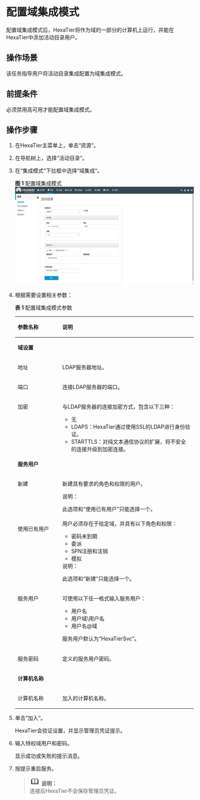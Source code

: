 # 配置域集成模式<a name="ZH-CN_TOPIC_0111166494"></a>

配置域集成模式后，HexaTier将作为域的一部分的计算机上运行，并能在HexaTier中添加活动目录用户。

## 操作场景<a name="zh-cn_topic_0110574937_scd69bd37f5d84e3a8eb0ef6735ebee06"></a>

该任务指导用户将活动目录集成配置为域集成模式。

## 前提条件<a name="zh-cn_topic_0110574937_sf8252653f7e048f5b3f8b67e7fe0f1c4"></a>

必须禁用高可用才能配置域集成模式。

## 操作步骤<a name="zh-cn_topic_0110574937_seecb1e29ef1744939d4a34a1858feada"></a>

1.  在HexaTier主菜单上，单击“资源“。
2.  在导航树上，选择“活动目录“。
3.  在“集成模式“下拉框中选择“域集成“。

    **图 1**  配置域集成模式<a name="zh-cn_topic_0110574937_fig1272715561304"></a>  
    ![](figures/配置域集成模式.png "配置域集成模式")

4.  根据需要设置相关参数：

    **表 1**  配置域集成模式参数

    <a name="zh-cn_topic_0110574937_t5ab4504cb311481eb435b427e35e976f"></a>
    <table><thead align="left"><tr id="zh-cn_topic_0110574937_r5cd1fdcdb4c748ad9afbe8823e853c3f"><th class="cellrowborder" valign="top" width="25%" id="mcps1.2.3.1.1"><p id="zh-cn_topic_0110574937_a8d768eab73a6459586832dda2f2c7bd2"><a name="zh-cn_topic_0110574937_a8d768eab73a6459586832dda2f2c7bd2"></a><a name="zh-cn_topic_0110574937_a8d768eab73a6459586832dda2f2c7bd2"></a>参数名称</p>
    </th>
    <th class="cellrowborder" valign="top" width="75%" id="mcps1.2.3.1.2"><p id="zh-cn_topic_0110574937_a88ea61fa48c64f9dbfb5bdead2eec8a0"><a name="zh-cn_topic_0110574937_a88ea61fa48c64f9dbfb5bdead2eec8a0"></a><a name="zh-cn_topic_0110574937_a88ea61fa48c64f9dbfb5bdead2eec8a0"></a>说明</p>
    </th>
    </tr>
    </thead>
    <tbody><tr id="zh-cn_topic_0110574937_r1cbf857b4e224371931a7821b1bcaf42"><td class="cellrowborder" colspan="2" valign="top" headers="mcps1.2.3.1.1 mcps1.2.3.1.2 "><p id="zh-cn_topic_0110574937_ab15e60f711a04640934ad6dfeae47225"><a name="zh-cn_topic_0110574937_ab15e60f711a04640934ad6dfeae47225"></a><a name="zh-cn_topic_0110574937_ab15e60f711a04640934ad6dfeae47225"></a><strong id="zh-cn_topic_0110574937_a67a660fc58cd4b5faa0c6273fbe1979c"><a name="zh-cn_topic_0110574937_a67a660fc58cd4b5faa0c6273fbe1979c"></a><a name="zh-cn_topic_0110574937_a67a660fc58cd4b5faa0c6273fbe1979c"></a>域设置</strong></p>
    </td>
    </tr>
    <tr id="zh-cn_topic_0110574937_r2629355dc3994c69821f154a4773afba"><td class="cellrowborder" valign="top" width="25%" headers="mcps1.2.3.1.1 "><p id="zh-cn_topic_0110574937_a100d959e59f3400f88d5531cb195e361"><a name="zh-cn_topic_0110574937_a100d959e59f3400f88d5531cb195e361"></a><a name="zh-cn_topic_0110574937_a100d959e59f3400f88d5531cb195e361"></a>地址</p>
    </td>
    <td class="cellrowborder" valign="top" width="75%" headers="mcps1.2.3.1.2 "><p id="zh-cn_topic_0110574937_a5ffe86e200b540aeb76954778960a10a"><a name="zh-cn_topic_0110574937_a5ffe86e200b540aeb76954778960a10a"></a><a name="zh-cn_topic_0110574937_a5ffe86e200b540aeb76954778960a10a"></a>LDAP服务器地址。</p>
    </td>
    </tr>
    <tr id="zh-cn_topic_0110574937_r8edc0c5bcc1e4bb79c506d1cd4b50bd2"><td class="cellrowborder" valign="top" width="25%" headers="mcps1.2.3.1.1 "><p id="zh-cn_topic_0110574937_ade77182878fd4119b2bef22c6c450a1b"><a name="zh-cn_topic_0110574937_ade77182878fd4119b2bef22c6c450a1b"></a><a name="zh-cn_topic_0110574937_ade77182878fd4119b2bef22c6c450a1b"></a>端口</p>
    </td>
    <td class="cellrowborder" valign="top" width="75%" headers="mcps1.2.3.1.2 "><p id="zh-cn_topic_0110574937_a7cd98f626df844688078359e9f856f1d"><a name="zh-cn_topic_0110574937_a7cd98f626df844688078359e9f856f1d"></a><a name="zh-cn_topic_0110574937_a7cd98f626df844688078359e9f856f1d"></a>连接LDAP服务器的端口。</p>
    </td>
    </tr>
    <tr id="zh-cn_topic_0110574937_r0e4e4689f3d64216b8ec845ac957602f"><td class="cellrowborder" valign="top" width="25%" headers="mcps1.2.3.1.1 "><p id="zh-cn_topic_0110574937_a2dd6387d069f4e55baa8d9b17b0e83d8"><a name="zh-cn_topic_0110574937_a2dd6387d069f4e55baa8d9b17b0e83d8"></a><a name="zh-cn_topic_0110574937_a2dd6387d069f4e55baa8d9b17b0e83d8"></a>加密</p>
    </td>
    <td class="cellrowborder" valign="top" width="75%" headers="mcps1.2.3.1.2 "><p id="zh-cn_topic_0110574937_aafd2936df1314d49bc04b7ac54a251e6"><a name="zh-cn_topic_0110574937_aafd2936df1314d49bc04b7ac54a251e6"></a><a name="zh-cn_topic_0110574937_aafd2936df1314d49bc04b7ac54a251e6"></a>与LDAP服务器的连接加密方式，包含以下三种：</p>
    <a name="zh-cn_topic_0110574937_u19955d7aa7364ca9a7fcb2289c453cd6"></a><a name="zh-cn_topic_0110574937_u19955d7aa7364ca9a7fcb2289c453cd6"></a><ul id="zh-cn_topic_0110574937_u19955d7aa7364ca9a7fcb2289c453cd6"><li>无</li><li>LDAPS：HexaTier通过使用SSL的LDAP进行身份验证。</li><li>STARTTLS：对纯文本通信协议的扩展，将不安全的连接升级到加密连接。</li></ul>
    </td>
    </tr>
    <tr id="zh-cn_topic_0110574937_r423ee1052b8c4a579c97160b8b118629"><td class="cellrowborder" colspan="2" valign="top" headers="mcps1.2.3.1.1 mcps1.2.3.1.2 "><p id="zh-cn_topic_0110574937_a2615084288a24e7dbf50af198ab4e0cf"><a name="zh-cn_topic_0110574937_a2615084288a24e7dbf50af198ab4e0cf"></a><a name="zh-cn_topic_0110574937_a2615084288a24e7dbf50af198ab4e0cf"></a><strong id="zh-cn_topic_0110574937_a5620bcecc0134891a645ac266d350cfe"><a name="zh-cn_topic_0110574937_a5620bcecc0134891a645ac266d350cfe"></a><a name="zh-cn_topic_0110574937_a5620bcecc0134891a645ac266d350cfe"></a>服务用户</strong></p>
    </td>
    </tr>
    <tr id="zh-cn_topic_0110574937_r2580d8eed7ce4c858b3fb6fe3718e441"><td class="cellrowborder" valign="top" width="25%" headers="mcps1.2.3.1.1 "><p id="zh-cn_topic_0110574937_zh-cn_topic_0076429800_p83239169299"><a name="zh-cn_topic_0110574937_zh-cn_topic_0076429800_p83239169299"></a><a name="zh-cn_topic_0110574937_zh-cn_topic_0076429800_p83239169299"></a>新建</p>
    </td>
    <td class="cellrowborder" valign="top" width="75%" headers="mcps1.2.3.1.2 "><p id="zh-cn_topic_0110574937_a36164d15a11443f08b8afa532405197b"><a name="zh-cn_topic_0110574937_a36164d15a11443f08b8afa532405197b"></a><a name="zh-cn_topic_0110574937_a36164d15a11443f08b8afa532405197b"></a>新建具有要求的角色和权限的用户。</p>
    <div class="note" id="zh-cn_topic_0110574937_n02488a0eb8624cdeb36c095e38ddb073"><a name="zh-cn_topic_0110574937_n02488a0eb8624cdeb36c095e38ddb073"></a><a name="zh-cn_topic_0110574937_n02488a0eb8624cdeb36c095e38ddb073"></a><span class="notetitle"> 说明： </span><div class="notebody"><p id="zh-cn_topic_0110574937_zh-cn_topic_0076429800_p52861140582"><a name="zh-cn_topic_0110574937_zh-cn_topic_0076429800_p52861140582"></a><a name="zh-cn_topic_0110574937_zh-cn_topic_0076429800_p52861140582"></a>此选项和<span class="parmname" id="zh-cn_topic_0110574937_pf03dea9732994c69948d8d4f73458eb5"><a name="zh-cn_topic_0110574937_pf03dea9732994c69948d8d4f73458eb5"></a><a name="zh-cn_topic_0110574937_pf03dea9732994c69948d8d4f73458eb5"></a>“使用已有用户”</span>只能选择一个。</p>
    </div></div>
    </td>
    </tr>
    <tr id="zh-cn_topic_0110574937_rbe4e71525b744fb181918d05cd2d178e"><td class="cellrowborder" valign="top" width="25%" headers="mcps1.2.3.1.1 "><p id="zh-cn_topic_0110574937_a13a5c65d92964791baece09a58ac79d6"><a name="zh-cn_topic_0110574937_a13a5c65d92964791baece09a58ac79d6"></a><a name="zh-cn_topic_0110574937_a13a5c65d92964791baece09a58ac79d6"></a>使用已有用户</p>
    </td>
    <td class="cellrowborder" valign="top" width="75%" headers="mcps1.2.3.1.2 "><div class="p" id="zh-cn_topic_0110574937_zh-cn_topic_0076429800_p192063512299"><a name="zh-cn_topic_0110574937_zh-cn_topic_0076429800_p192063512299"></a><a name="zh-cn_topic_0110574937_zh-cn_topic_0076429800_p192063512299"></a>用户必须存在于给定域，并具有以下角色和权限：<a name="zh-cn_topic_0110574937_u9e36afcd2bcc4633a59e08a6fa4f1c68"></a><a name="zh-cn_topic_0110574937_u9e36afcd2bcc4633a59e08a6fa4f1c68"></a><ul id="zh-cn_topic_0110574937_u9e36afcd2bcc4633a59e08a6fa4f1c68"><li>密码未到期</li><li>委派</li><li>SPN注册和注销</li><li>模拟</li></ul>
    </div>
    <div class="note" id="zh-cn_topic_0110574937_n73af1703aedc475f9b3641e5e0b05404"><a name="zh-cn_topic_0110574937_n73af1703aedc475f9b3641e5e0b05404"></a><a name="zh-cn_topic_0110574937_n73af1703aedc475f9b3641e5e0b05404"></a><span class="notetitle"> 说明： </span><div class="notebody"><p id="zh-cn_topic_0110574937_zh-cn_topic_0076429800_p201849093013"><a name="zh-cn_topic_0110574937_zh-cn_topic_0076429800_p201849093013"></a><a name="zh-cn_topic_0110574937_zh-cn_topic_0076429800_p201849093013"></a>此选项和<span class="parmname" id="zh-cn_topic_0110574937_p2e7bb05fc8914d98b79ac6bd34d92776"><a name="zh-cn_topic_0110574937_p2e7bb05fc8914d98b79ac6bd34d92776"></a><a name="zh-cn_topic_0110574937_p2e7bb05fc8914d98b79ac6bd34d92776"></a>“新建”</span>只能选择一个。</p>
    </div></div>
    </td>
    </tr>
    <tr id="zh-cn_topic_0110574937_ra990be2b59e64c82bd0fa7f46d896c09"><td class="cellrowborder" valign="top" width="25%" headers="mcps1.2.3.1.1 "><p id="zh-cn_topic_0110574937_a38e18e6269544b5086578e01c4488bc9"><a name="zh-cn_topic_0110574937_a38e18e6269544b5086578e01c4488bc9"></a><a name="zh-cn_topic_0110574937_a38e18e6269544b5086578e01c4488bc9"></a>服务用户</p>
    </td>
    <td class="cellrowborder" valign="top" width="75%" headers="mcps1.2.3.1.2 "><p id="zh-cn_topic_0110574937_aaa7a69b9947540c3a788d856f8623956"><a name="zh-cn_topic_0110574937_aaa7a69b9947540c3a788d856f8623956"></a><a name="zh-cn_topic_0110574937_aaa7a69b9947540c3a788d856f8623956"></a>可使用以下任一格式输入服务用户：</p>
    <a name="zh-cn_topic_0110574937_u66a275a8f29147daaaf6c85573c711b2"></a><a name="zh-cn_topic_0110574937_u66a275a8f29147daaaf6c85573c711b2"></a><ul id="zh-cn_topic_0110574937_u66a275a8f29147daaaf6c85573c711b2"><li>用户名</li><li>用户域\用户名</li><li>用户名@域</li></ul>
    <p id="zh-cn_topic_0110574937_a7b051a3bf35647e28b25b14e6f4931ef"><a name="zh-cn_topic_0110574937_a7b051a3bf35647e28b25b14e6f4931ef"></a><a name="zh-cn_topic_0110574937_a7b051a3bf35647e28b25b14e6f4931ef"></a>服务用户默认为“HexaTierSvc”。</p>
    </td>
    </tr>
    <tr id="zh-cn_topic_0110574937_r9a673ede912d42e2bec5a29fa68b1d94"><td class="cellrowborder" valign="top" width="25%" headers="mcps1.2.3.1.1 "><p id="zh-cn_topic_0110574937_aee251c2040674408b2016e02e3d6af89"><a name="zh-cn_topic_0110574937_aee251c2040674408b2016e02e3d6af89"></a><a name="zh-cn_topic_0110574937_aee251c2040674408b2016e02e3d6af89"></a>服务密码</p>
    </td>
    <td class="cellrowborder" valign="top" width="75%" headers="mcps1.2.3.1.2 "><p id="zh-cn_topic_0110574937_acaa89ef8fb37431bb9b49b73bfe3cfe1"><a name="zh-cn_topic_0110574937_acaa89ef8fb37431bb9b49b73bfe3cfe1"></a><a name="zh-cn_topic_0110574937_acaa89ef8fb37431bb9b49b73bfe3cfe1"></a>定义的服务用户密码。</p>
    </td>
    </tr>
    <tr id="zh-cn_topic_0110574937_r2e52ab64d6cd4d3dbee365a92d18afce"><td class="cellrowborder" colspan="2" valign="top" headers="mcps1.2.3.1.1 mcps1.2.3.1.2 "><p id="zh-cn_topic_0110574937_afa60a243dd0c4a0f864d7282660dcf75"><a name="zh-cn_topic_0110574937_afa60a243dd0c4a0f864d7282660dcf75"></a><a name="zh-cn_topic_0110574937_afa60a243dd0c4a0f864d7282660dcf75"></a><strong id="zh-cn_topic_0110574937_a8fcba3343e8846578373b8c7e3176256"><a name="zh-cn_topic_0110574937_a8fcba3343e8846578373b8c7e3176256"></a><a name="zh-cn_topic_0110574937_a8fcba3343e8846578373b8c7e3176256"></a>计算机名称</strong></p>
    </td>
    </tr>
    <tr id="zh-cn_topic_0110574937_r9f1a5c86746d4b94a3641adb0d1b757d"><td class="cellrowborder" valign="top" width="25%" headers="mcps1.2.3.1.1 "><p id="zh-cn_topic_0110574937_ab92c947682d04118bf4f002b72104be3"><a name="zh-cn_topic_0110574937_ab92c947682d04118bf4f002b72104be3"></a><a name="zh-cn_topic_0110574937_ab92c947682d04118bf4f002b72104be3"></a>计算机名称</p>
    </td>
    <td class="cellrowborder" valign="top" width="75%" headers="mcps1.2.3.1.2 "><p id="zh-cn_topic_0110574937_a44bc9f21fbe94eb1a1623a64396ae0d0"><a name="zh-cn_topic_0110574937_a44bc9f21fbe94eb1a1623a64396ae0d0"></a><a name="zh-cn_topic_0110574937_a44bc9f21fbe94eb1a1623a64396ae0d0"></a>加入的计算机名称。</p>
    </td>
    </tr>
    </tbody>
    </table>

5.  单击“加入“。

    HexaTier会验证设置，并显示管理员凭证提示。

6.  输入特权域用户和密码。

    显示成功或失败的提示消息。

7.  按提示重启服务。

    >![](public_sys-resources/icon-note.gif) **说明：**   
    >连接后HexaTier不会保存管理员凭证。  


